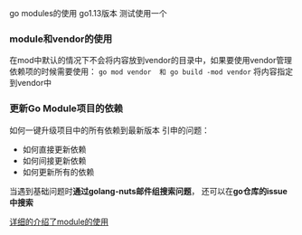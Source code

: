 go modules的使用 go1.13版本
测试使用一个


### module和vendor的使用
在mod中默认的情况下不会将内容放到vendor的目录中，如果要使用vendor管理依赖项的时候需要使用：
	`go mod vendor  和 go build -mod vendor` 将内容指定到vendor中

### 更新Go Module项目的依赖
如何一键升级项目中的所有依赖到最新版本
引申的问题：
- 如何直接更新依赖
- 如何间接更新依赖
- 如何更新所有的依赖

当遇到基础问题时**通过golang-nuts邮件组搜索问题**， 还可以在**go仓库的issue中搜索**




[详细的介绍了module的使用](https://roberto.selbach.ca/intro-to-go-modules/)